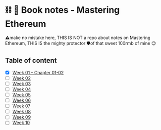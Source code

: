 # ⛓ 📝 Book notes - Mastering Ethereum

⚠️make no mistake here, THIS IS NOT a repo about notes on Mastering Ethereum, THIS IS the mighty protector 🛡of that sweet 100rmb of mine 😉

## Table of content
- [X] [Week 01 - Chapter 01-02](./week_01.md)
- [ ] [Week 02](./week_02.md)
- [ ] [Week 03](./week_03.md)
- [ ] [Week 04](./week_04.md)
- [ ] [Week 05](./week_05.md)
- [ ] [Week 06](./week_06.md)
- [ ] [Week 07](./week_07.md)
- [ ] [Week 08](./week_08.md)
- [ ] [Week 09](./week_09.md)
- [ ] [Week 10](./week_10.md)
